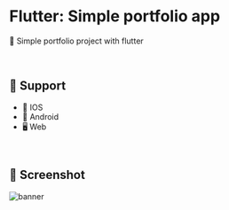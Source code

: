 # Flutter: Simple portfolio app
📜 Simple portfolio project with flutter

<br/>

## 📍 Support
- 🍎 IOS
- 🤖 Android
- 🖥 Web

<br/>

## 📱 Screenshot 
![banner](https://github.com/SharifiDev/simple_portfolio/raw/master/banner.png)
